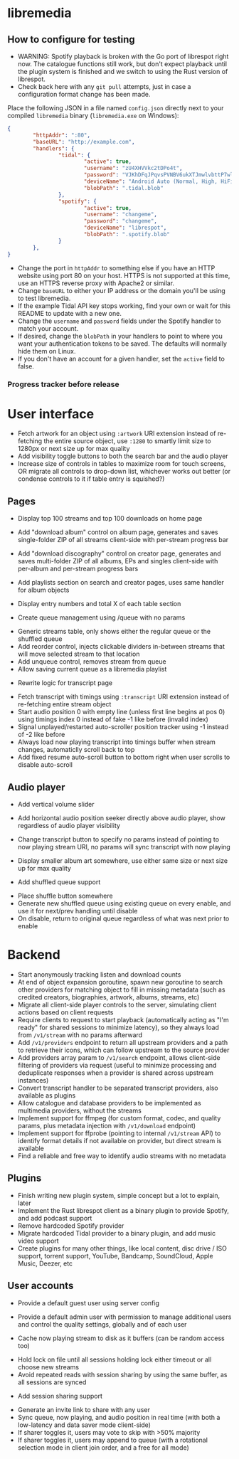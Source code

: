 # libremedia

## How to configure for testing

* WARNING: Spotify playback is broken with the Go port of librespot right now. The catalogue functions still work, but don't expect playback until the plugin system is finished and we switch to using the Rust version of librespot.
* Check back here with any `git pull` attempts, just in case a configuration format change has been made.

Place the following JSON in a file named `config.json` directly next to your compiled `libremedia` binary (`libremedia.exe` on Windows):

```JSON
{
        "httpAddr": ":80",
        "baseURL": "http://example.com",
        "handlers": {
                "tidal": {
                        "active": true,
                        "username": "zU4XHVVkc2tDPo4t",
                        "password": "VJKhDFqJPqvsPVNBV6ukXTJmwlvbttP7wlMlrc72se4=",
                        "deviceName": "Android Auto (Normal, High, HiFi, Master)",
                        "blobPath": ".tidal.blob"
                },
                "spotify": {
                        "active": true,
                        "username": "changeme",
                        "password": "changeme",
                        "deviceName": "librespot",
                        "blobPath": ".spotify.blob"
                }
        },
}
```

- Change the port in `httpAddr` to something else if you have an HTTP website using port 80 on your host. HTTPS is not supported at this time, use an HTTPS reverse proxy with Apache2 or similar.
- Change `baseURL` to either your IP address or the domain you'll be using to test libremedia.
- If the example Tidal API key stops working, find your own or wait for this README to update with a new one.
- Change the `username` and `password` fields under the Spotify handler to match your account.
- If desired, change the `blobPath` in your handlers to point to where you want your authentication tokens to be saved. The defaults will normally hide them on Linux.
- If you don't have an account for a given handler, set the `active` field to false.

### Progress tracker before release

# User interface

- Fetch artwork for an object using `:artwork` URI extension instead of re-fetching the entire source object, use `:1280` to smartly limit size to 1280px or next size up for max quality
- Add visibility toggle buttons to both the search bar and the audio player
- Increase size of controls in tables to maximize room for touch screens, OR migrate all controls to drop-down list, whichever works out better (or condense controls to it if table entry is squished?)

## Pages

- Display top 100 streams and top 100 downloads on home page
- Add "download album" control on album page, generates and saves single-folder ZIP of all streams client-side with per-stream progress bar
- Add "download discography" control on creator page, generates and saves multi-folder ZIP of all albums, EPs and singles client-side with per-album and per-stream progress bars
- Add playlists section on search and creator pages, uses same handler for album objects
- Display entry numbers and total X of each table section

- Create queue management using /queue with no params
* Generic streams table, only shows either the regular queue or the shuffled queue
* Add reorder control, injects clickable dividers in-between streams that will move selected stream to that location
* Add unqueue control, removes stream from queue
* Allow saving current queue as a libremedia playlist

- Rewrite logic for transcript page
* Fetch transcript with timings using `:transcript` URI extension instead of re-fetching entire stream object
* Start audio position 0 with empty line (unless first line begins at pos 0) using timings index 0 instead of fake -1 like before (invalid index)
* Signal unplayed/restarted auto-scroller position tracker using -1 instead of -2 like before
* Always load now playing transcript into timings buffer when stream changes, automaticlly scroll back to top
* Add fixed resume auto-scroll button to bottom right when user scrolls to disable auto-scroll

## Audio player

- Add vertical volume slider
- Add horizontal audio position seeker directly above audio player, show regardless of audio player visibility
- Change transcript button to specify no params instead of pointing to now playing stream URI, no params will sync transcript with now playing
- Display smaller album art somewhere, use either same size or next size up for max quality

- Add shuffled queue support
* Place shuffle button somewhere
* Generate new shuffled queue using existing queue on every enable, and use it for next/prev handling until disable
* On disable, return to original queue regardless of what was next prior to enable

# Backend

- Start anonymously tracking listen and download counts
- At end of object expansion goroutine, spawn new goroutine to search other providers for matching object to fill in missing metadata (such as credited creators, biographies, artwork, albums, streams, etc)
- Migrate all client-side player controls to the server, simulating client actions based on client requests
- Require clients to request to start playback (automatically acting as "I'm ready" for shared sessions to minimize latency), so they always load from `/v1/stream` with no params afterward
- Add `/v1/providers` endpoint to return all upstream providers and a path to retrieve their icons, which can follow upstream to the source provider
- Add providers array param to `/v1/search` endpoint, allows client-side filtering of providers via request (useful to minimize processing and deduplicate responses when a provider is shared across upstream instances)
- Convert transcript handler to be separated transcript providers, also available as plugins
- Allow catalogue and database providers to be implemented as multimedia providers, without the streams
- Implement support for ffmpeg (for custom format, codec, and quality params, plus metadata injection with `/v1/download` endpoint)
- Implement support for ffprobe (pointing to internal `/v1/stream` API) to identify format details if not available on provider, but direct stream is available
- Find a reliable and free way to identify audio streams with no metadata

## Plugins

- Finish writing new plugin system, simple concept but a lot to explain, later
- Implement the Rust librespot client as a binary plugin to provide Spotify, and add podcast support
- Remove hardcoded Spotify provider
- Migrate hardcoded Tidal provider to a binary plugin, and add music video support
- Create plugins for many other things, like local content, disc drive / ISO support, torrent support, YouTube, Bandcamp, SoundCloud, Apple Music, Deezer, etc

## User accounts

- Provide a default guest user using server config
- Provide a default admin user with permission to manage additional users and control the quality settings, globally and of each user

- Cache now playing stream to disk as it buffers (can be random access too)
* Hold lock on file until all sessions holding lock either timeout or all choose new streams
* Avoid repeated reads with session sharing by using the same buffer, as all sessions are synced

- Add session sharing support
* Generate an invite link to share with any user
* Sync queue, now playing, and audio position in real time (with both a low-latency and data saver mode client-side)
* If sharer toggles it, users may vote to skip with >50% majority
* If sharer toggles it, users may append to queue (with a rotational selection mode in client join order, and a free for all mode)
